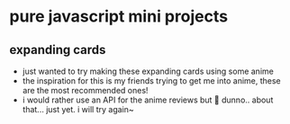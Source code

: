 # pure javascript mini projects

## expanding cards
- just wanted to try making these expanding cards using some anime
- the inspiration for this is my friends trying to get me into anime, these are the most recommended ones!
- i would rather use an API for the anime reviews but 🤠 dunno.. about that... just yet. i will try again~

